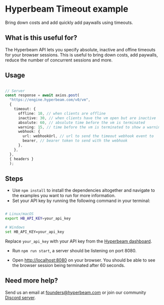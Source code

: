 # Hyperbeam Timeout example

Bring down costs and add quickly add paywalls using timeouts.

## What is this useful for?

The Hyperbeam API lets you specify absolute, inactive and offine timeouts for your browser sessions. This is useful to bring down costs, add paywalls, reduce the number of concurrent sessions and more.

## Usage

```ts

// Server
const response = await axios.post(
  "https://engine.hyperbeam.com/v0/vm",
  {
    timeout: {
      offline: 10, // when clients are offline
      inactive: 30, // when clients have the vm open but are inactive
      absolute: 60, // absolute time before the vm is terminated
      warning: 15, // time before the vm is terminated to show a warning
      webhook: {
        url: webhookUrl, // url to send the timeout webhook event to
        bearer, // bearer token to send with the webhook
      },
    },
  },
  { headers }
  );

```

## Steps

- Use `npm install` to install the dependencies altogether and navigate to the examples you want to run for more information.
- Set your API key by running the following command in your terminal:

```bash

# Linux/macOS
export HB_API_KEY=your_api_key

# Windows
set HB_API_KEY=your_api_key
```

Replace `your_api_key` with your API key from the [Hyperbeam dashboard](https://hyperbeam.com/dashboard).

- Run `npm run start`, a server should be listening on port 8080.

- Open <http://localhost:8080> on your browser. You should be able to see the browser session being terminated after 60 seconds.

## Need more help?

Send us an email at [founders@hyperbeam.com](mailto:founders@hyperbeam.com) or join our community [Discord server](https://discord.gg/D78RsGfQjq).
